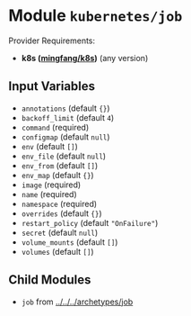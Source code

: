 
# Module `kubernetes/job`

Provider Requirements:
* **k8s ([mingfang/k8s](https://registry.terraform.io/providers/mingfang/k8s/latest))** (any version)

## Input Variables
* `annotations` (default `{}`)
* `backoff_limit` (default `4`)
* `command` (required)
* `configmap` (default `null`)
* `env` (default `[]`)
* `env_file` (default `null`)
* `env_from` (default `[]`)
* `env_map` (default `{}`)
* `image` (required)
* `name` (required)
* `namespace` (required)
* `overrides` (default `{}`)
* `restart_policy` (default `"OnFailure"`)
* `secret` (default `null`)
* `volume_mounts` (default `[]`)
* `volumes` (default `[]`)

## Child Modules
* `job` from [../../../archetypes/job](../../../archetypes/job)

